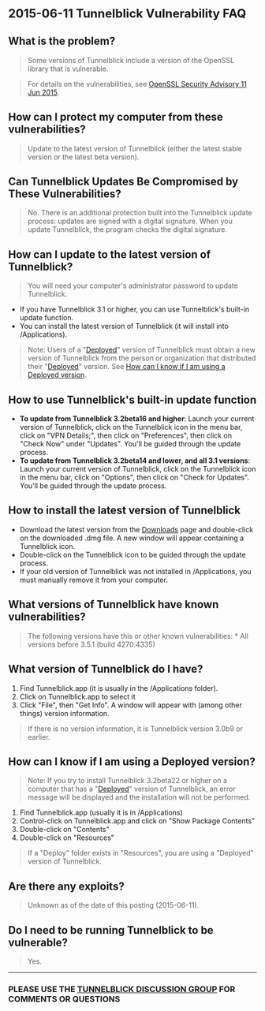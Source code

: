 <font size='5'><b>2015-06-11 Tunnelblick Vulnerability FAQ</b></font>



## What is the problem? ##
> Some versions of Tunnelblick include a version of the OpenSSL library that is vulnerable.

> For details on the vulnerabilities, see [OpenSSL Security Advisory 11 Jun 2015](https://www.openssl.org/news/secadv_20150611.txt).

## How can I protect my computer from these vulnerabilities? ##
> Update to the latest version of Tunnelblick (either the latest stable version or the latest beta version).

## Can Tunnelblick Updates Be Compromised by These Vulnerabilities? ##
> No. There is an additional protection built into the Tunnelblick update process: updates are signed with a digital signature. When you update Tunnelblick, the program checks the digital signature.

## How can I update to the latest version of Tunnelblick? ##
> You will need your computer's administrator password to update Tunnelblick.

  * If you have Tunnelblick 3.1 or higher, you can use Tunnelblick's built-in update function.
  * You can install the latest version of Tunnelblick (it will install into /Applications).

> Note: Users of a "[Deployed](cCusDeployed.md)" version of Tunnelblick must obtain a new version of Tunnelblick from the person or organization that distributed their "[Deployed](cCusDeployed.md)" version. See [How can I know if I am using a Deployed version](#How_can_I_know_if_I_am_using_a_Deployed_version.md).

## How to use Tunnelblick's built-in update function ##

  * **To update from Tunnelblick 3.2beta16 and higher**: Launch your current version of Tunnelblick, click on the Tunnelblick icon in the menu bar, click on "VPN Details;", then click on "Preferences", then click on "Check Now" under "Updates". You'll be guided through the update process.
  * **To update from Tunnelblick 3.2beta14 and lower, and all 3.1 versions**: Launch your current version of Tunnelblick, click on the Tunnelblick icon in the menu bar, click on "Options", then click on "Check for Updates". You'll be guided through the update process.

## How to install the latest version of Tunnelblick ##
  * Download the latest version from the [Downloads](DownloadsEntry.md) page and double-click on the downloaded .dmg file. A new window will appear containing a Tunnelblick icon.
  * Double-click on the Tunnelblick icon to be guided through the update process.
  * If your old version of Tunnelblick was not installed in /Applications, you must manually remove it from your computer.

## What versions of Tunnelblick have known vulnerabilities? ##
> The following versions have this or other known vulnerabilities:
    * All versions before 3.5.1 (build 4270.4335)

## What version of Tunnelblick do I have? ##
  1. Find Tunnelblick.app (it is usually in the /Applications folder).
  1. Click on Tunnelblick.app to select it
  1. Click "File", then "Get Info". A window will appear with (among other things) version information.

> If there is no version information, it is Tunnelblick version 3.0b9 or earlier.

## How can I know if I am using a Deployed version? ##

> Note: If you try to install Tunnelblick 3.2beta22 or higher on a computer that has a "[Deployed](cCusDeployed.md)" version of Tunnelblick, an error message will be displayed and the installation will not be performed.

  1. Find Tunnelblick.app (usually it is in /Applications)
  1. Control-click on Tunnelblick.app and click on "Show Package Contents"
  1. Double-click on "Contents"
  1. Double-click on "Resources"

> If a "Deploy" folder exists in "Resources", you are using a "Deployed" version of Tunnelblick.

## Are there any exploits? ##
> Unknown as of the date of this posting (2015-06-11).

## Do I need to be running Tunnelblick to be vulnerable? ##
> Yes.


---


### PLEASE USE THE [TUNNELBLICK DISCUSSION GROUP](http://groups.google.com/group/tunnelblick-discuss) FOR COMMENTS OR QUESTIONS